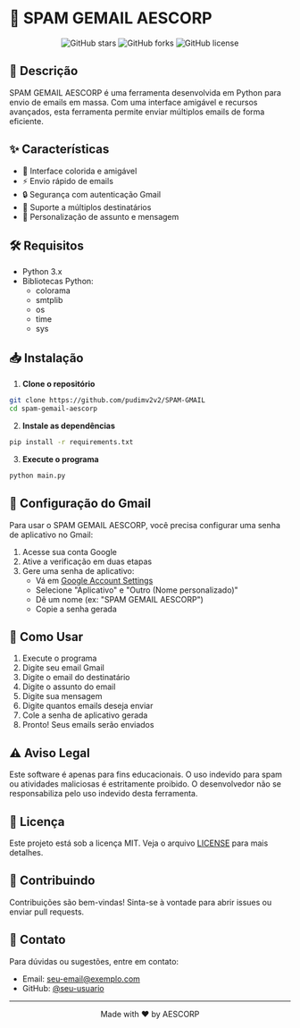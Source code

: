 # 🚀 SPAM GEMAIL AESCORP

<div align="center">
  
![GitHub stars](https://img.shields.io/github/stars/seu-usuario/spam-gemail-aescorp?style=social)
![GitHub forks](https://img.shields.io/github/forks/seu-usuario/spam-gemail-aescorp?style=social)
![GitHub license](https://img.shields.io/github/license/seu-usuario/spam-gemail-aescorp)

</div>

## 📝 Descrição
SPAM GEMAIL AESCORP é uma ferramenta desenvolvida em Python para envio de emails em massa. Com uma interface amigável e recursos avançados, esta ferramenta permite enviar múltiplos emails de forma eficiente.

## ✨ Características
- 🎨 Interface colorida e amigável
- ⚡ Envio rápido de emails
- 🔒 Segurança com autenticação Gmail
- 📧 Suporte a múltiplos destinatários
- 🎯 Personalização de assunto e mensagem

## 🛠️ Requisitos
- Python 3.x
- Bibliotecas Python:
  - colorama
  - smtplib
  - os
  - time
  - sys

## 📥 Instalação

1. **Clone o repositório**
```bash
git clone https://github.com/pudimv2v2/SPAM-GMAIL
cd spam-gemail-aescorp
```

2. **Instale as dependências**
```bash
pip install -r requirements.txt
```

3. **Execute o programa**
```bash
python main.py
```

## 🔑 Configuração do Gmail

Para usar o SPAM GEMAIL AESCORP, você precisa configurar uma senha de aplicativo no Gmail:

1. Acesse sua conta Google
2. Ative a verificação em duas etapas
3. Gere uma senha de aplicativo:
   - Vá em [Google Account Settings](https://myaccount.google.com/apppasswords)
   - Selecione "Aplicativo" e "Outro (Nome personalizado)"
   - Dê um nome (ex: "SPAM GEMAIL AESCORP")
   - Copie a senha gerada

## 🚀 Como Usar

1. Execute o programa
2. Digite seu email Gmail
3. Digite o email do destinatário
4. Digite o assunto do email
5. Digite sua mensagem
6. Digite quantos emails deseja enviar
7. Cole a senha de aplicativo gerada
8. Pronto! Seus emails serão enviados

## ⚠️ Aviso Legal
Este software é apenas para fins educacionais. O uso indevido para spam ou atividades maliciosas é estritamente proibido. O desenvolvedor não se responsabiliza pelo uso indevido desta ferramenta.

## 📄 Licença
Este projeto está sob a licença MIT. Veja o arquivo [LICENSE](LICENSE) para mais detalhes.

## 🤝 Contribuindo
Contribuições são bem-vindas! Sinta-se à vontade para abrir issues ou enviar pull requests.

## 📧 Contato
Para dúvidas ou sugestões, entre em contato:
- Email: seu-email@exemplo.com
- GitHub: [@seu-usuario](https://github.com/seu-usuario)

---

<div align="center">
  
Made with ❤️ by AESCORP

</div> 